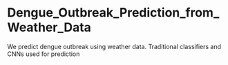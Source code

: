 # Dengue_Outbreak_Prediction_from_Weather_Data
We predict dengue outbreak using weather data. Traditional classifiers and CNNs used for prediction

